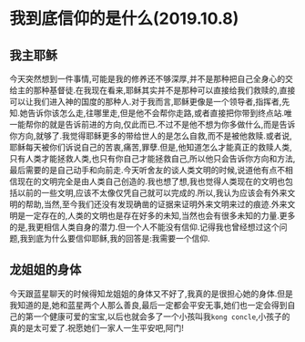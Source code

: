 # 我到底信仰的是什么(2019.10.8)

## 我主耶稣

今天突然想到一件事情,可能是我的修养还不够深厚,并不是那种把自己全身心的交给主的那种基督徒.在我现在看来,耶稣其实并不是那种可以直接给我们救赎的,直接可以让我们进入神的国度的那种人.对于我而言,耶稣更像是一个领导者,指挥者,先知.她告诉你该怎么走,往哪里走,但是他不会帮你走路,或者直接把你带到终点站.唯一能帮你的就是告诉前进的方向,仅此而已.不过不是他不想为你多做什么,而是告诉你方向,就够了.我觉得耶稣更多的带给世人的是怎么自救,而不是被他救赎.或者说,耶稣每天被你们诉说自己的苦衷,痛苦,罪孽.但是,他知道怎么才能真正的救赎人类,只有人类才能拯救人类,也只有你自己才能拯救自己,所以他只会告诉你方向和方法,最后需要的是自己动手和向前走.今天听舍友的谈人类文明的时候,说道他有点不相信现在的文明完全是由人类自己创造的.我也想了想,我也觉得人类现在的文明也包括以前的一些文明,应该不太像仅凭自己就可以完成的.所以,我认为应该会有外来文明的帮助,当然,至今我们还没有发现确凿的证据来证明外来文明来过的痕迹.外来文明是一定存在的,人类的文明也是存在好多的未知,当然也会有很多未知的力量.更多的是,我更相信人类自身的潜力.但一个人不能没有信仰.记得我也曾经想过这个问题,我到底为什么要信仰耶稣,我的回答是:我需要一个信仰.

## 龙姐姐的身体

今天跟蓝星聊天的时候得知龙姐姐的身体又不好了,我真的是很担心她的身体.但是我知道的是,她和蓝星两个人那么善良,最后一定都会平安无事,她们也一定会得到自己的第一个健康可爱的宝宝,以后也就会多了一个小孩叫我`kong concle`,小孩子的真的是太可爱了.祝愿她们一家人一生平安吧,阿门!
